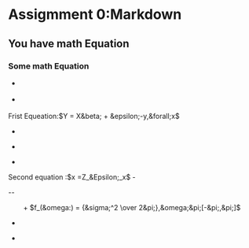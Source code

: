 # Assigmment 0:Markdown
## You have math Equation
### Some math Equation
- <p align ="center">
+ <div align ="center">
 Frist Equeation:$Y = X&beta; + &epsilon;-y,&forall;x$
 - </p>
 - <p align ="center">
 +
  Second equation :$x =Z_&Epsilon;_x$
  -</p>
  -- <p align ="center">
  + 
  $f_(&omega:) = {&sigma;^2 \over 2&pi;},&omega;&pi;[-&pi;,&pi;]$
  - </p>
  + <div>

